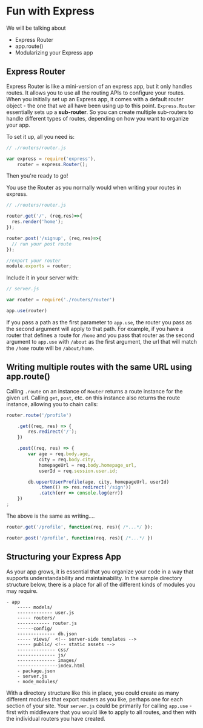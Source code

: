 # Fun with Express

We will be talking about

- Express Router
- app.route()
- Modularizing your Express app

## Express Router

Express Router is like a mini-version of an express app, but it only handles routes.  It allows you to use all the routing APIs to configure your routes. When you initially set up an Express app, it comes with a default router object - the one that we all have been using up to this point.  `Express.Router` essentially sets up a **sub-router**. So you can create multiple sub-routers to handle different types of routes, depending on how you want to organize your app.

To set it up, all you need is:

```javascript
// ./routers/router.js

var express = require('express'),
    router = express.Router();
```

Then you're ready to go!

You use the Router as you normally would when writing your routes in express.

```javascript
// ./routers/router.js

router.get('/', (req,res)=>{
  res.render('home');
});

router.post('/signup', (req,res)=>{
  // run your post route
});

//export your router
module.exports = router;
```

Include it in your server with: 

```javascript
// server.js

var router = require('./routers/router')

app.use(router)
```

If you pass a path as the first parameter to `app.use`, the router you pass as the second argument will apply to that path. For example, if you have a router that defines a route for `/home` and you pass that router as the second argument to `app.use` with `/about` as the first argument, the url that will match the `/home` route will be `/about/home`.

## Writing multiple routes with the same URL using app.route()

Calling `.route` on an instance of `Router` returns a route instance for the given url. Calling `get`, `post`, etc. on this instance also returns the route instance, allowing you to chain calls: 

```javascript
router.route('/profile')

    .get((req, res) => {
        res.redirect('/');
    })

    .post((req, res) => {
        var age = req.body.age,
            city = req.body.city,
            homepageUrl = req.body.homepage_url,
            userId = req.session.user.id;

        db.upsertUserProfile(age, city, homepageUrl, userId)
            .then(() => res.redirect('/sign'))
            .catch(err => console.log(err))
    })
;
```

The above is the same as writing….

```javascript
router.get('/profile', function(req, res){ /*...*/ });

router.post('/profile', function(req, res){ /*...*/ })
```

## Structuring your Express App

As your app grows, it is essential that you organize your code in a way that supports understandability and maintainability. In the sample directory structure below, there is a place for all of the different kinds of modules you may require. 

```
- app
    ----- models/
    ------------- user.js
    ----- routers/
    ------------ router.js
    ------config/
    -------------- db.json
    ----- views/  <!-- server-side templates -->
    ----- public/ <!-- static assets -->
    -------------- css/
    -------------- js/
    -------------- images/
    ---------------index.html
    - package.json
    - server.js
    - node_modules/
```

With a directory structure like this in place, you could create as many different modules that export routers as you like, perhaps one for each section of your site. Your `server.js` could be primarily for calling `app.use` - first with middleware that you would like to apply to all routes, and then with the individual routers you have created.
